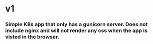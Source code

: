 # v1

### Simple K8s app that only has a gunicorn server. Does not include nginx and will not render any css when the app is visted in the browser.
